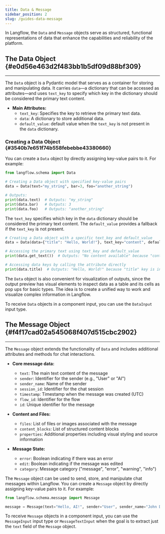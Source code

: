 ```yaml
---
title: Data & Message
sidebar_position: 2
slug: /guides-data-message
---
```




In Langflow, the `Data` and `Message` objects serve as structured, functional representations of data that enhance the capabilities and reliability of the platform.


## The Data Object {#e0d56e463d2f483bb1b5df09d88bf309}


---


The `Data` object is a Pydantic model that serves as a container for storing and manipulating data. It carries `data`—a dictionary that can be accessed as attributes—and uses `text_key` to specify which key in the dictionary should be considered the primary text content.


- **Main Attributes:**
	- `text_key`: Specifies the key to retrieve the primary text data.
	- `data`: A dictionary to store additional data.
	- `default_value`:  default value when the `text_key` is not present in the `data` dictionary.

### Creating a Data Object {#3540b7e651f74b558febebbe43380660}


You can create a `Data` object by directly assigning key-value pairs to it. For example:


```python
from langflow.schema import Data

# Creating a Data object with specified key-value pairs
data = Data(text="my_string", bar=3, foo="another_string")

# Outputs:
print(data.text)  # Outputs: "my_string"
print(data.bar)   # Outputs: 3
print(data.foo)   # Outputs: "another_string"
```


The `text_key` specifies which key in the `data` dictionary should be considered the primary text content. The `default_value` provides a fallback if the `text_key` is not present.


```python
# Creating a Data object with a specific text_key and default_value
data = Data(data={"title": "Hello, World!"}, text_key="content", default_value="No content available")

# Accessing the primary text using text_key and default_value
print(data.get_text())  # Outputs: "No content available" because "content" key is not in the data dictionary

# Accessing data keys by calling the attribute directly
print(data.title)  # Outputs: "Hello, World!" because "title" key is in the data dictionary
```


The `Data` object is also convenient for visualization of outputs, since the output preview has visual elements to inspect data as a table and its cells as pop ups for basic types. The idea is to create a unified way to work and visualize complex information in Langflow.


To receive `Data` objects in a component input, you can use the `DataInput` input type.


## The Message Object {#f4f17cad02a545068f407d515cbc2902}


---


The `Message` object extends the functionality of `Data` and includes additional attributes and methods for chat interactions.


- **Core message data:**
  - `text`: The main text content of the message
  - `sender`: Identifier for the sender (e.g., "User" or "AI")
  - `sender_name`: Name of the sender
  - `session_id`: Identifier for the chat session
  - `timestamp`: Timestamp when the message was created (UTC)
  - `flow_id`: Identifier for the flow
  - `id`: Unique identifier for the message

- **Content and Files:**
  - `files`: List of files or images associated with the message
  - `content_blocks`: List of structured content blocks
  - `properties`: Additional properties including visual styling and source information

- **Message State:**
  - `error`: Boolean indicating if there was an error
  - `edit`: Boolean indicating if the message was edited
  - `category`: Message category ("message", "error", "warning", "info")

The `Message` object can be used to send, store, and manipulate chat messages within Langflow. You can create a `Message` object by directly assigning key-value pairs to it. For example:


```python
from langflow.schema.message import Message

message = Message(text="Hello, AI!", sender="User", sender_name="John Doe")
```


To receive `Message` objects in a component input, you can use the `MessageInput` input type or `MessageTextInput` when the goal is to extract just the `text` field of the `Message` object.

